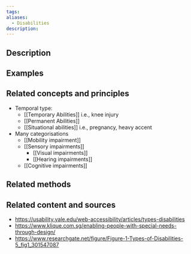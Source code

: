 ```yaml
---
tags: 
aliases:
  - Disabilities
description:
---
```


## Description


## Examples 


## Related concepts and principles
- Temporal type:
	- [[Temporary Abilities]] i.e., knee injury
	- [[Permanent Abilities]] 
	- [[Situational abilities]] i.e., pregnancy, heavy accent 
- Many categorisations 
	- [[Mobility impairment]]
	- [[Sensory impairments]]
		- [[Visual impairments]]
		- [[Hearing impairments]]
	- [[Cognitive impairments]]
## Related methods


## Related content and sources
- https://usability.yale.edu/web-accessibility/articles/types-disabilities
- https://www.klique.com.sg/enabling-people-with-special-needs-through-design/
- https://www.researchgate.net/figure/Figure-1-Types-of-Disabilities-5_fig1_301547087